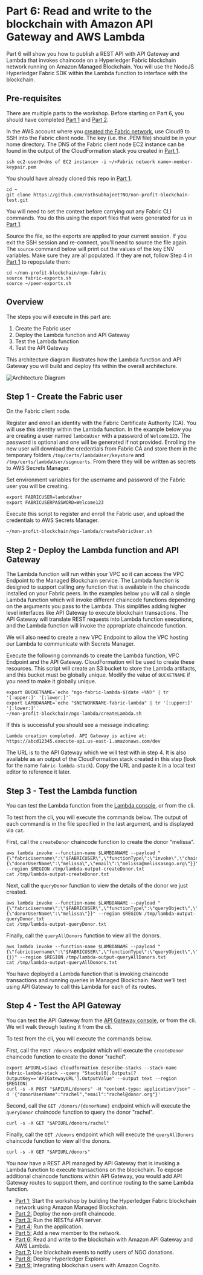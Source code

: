 # Part 6: Read and write to the blockchain with Amazon API Gateway and AWS Lambda

Part 6 will show you how to publish a REST API with API Gateway and Lambda that invokes chaincode on a Hyperledger Fabric blockchain network running on Amazon Managed Blockchain.  You will use the NodeJS Hyperledger Fabric SDK within the Lambda function to interface with the blockchain.

## Pre-requisites
 There are multiple parts to the workshop.  Before starting on Part 6, you should have completed [Part 1](../ngo-fabric/README.md) and [Part 2](../ngo-chaincode/README.md).

 In the AWS account where you [created the Fabric network](../ngo-fabric/README.md), use Cloud9 to SSH into the Fabric client node. The key (i.e. the .PEM file) should be in your home directory. The DNS of the Fabric client node EC2 instance can be found in the output of the CloudFormation stack you created in [Part 1](../ngo-fabric/README.md).

```
ssh ec2-user@<dns of EC2 instance> -i ~/<Fabric network name>-member-keypair.pem
```

You should have already cloned this repo in [Part 1](../ngo-fabric/README.md).

```
cd ~
git clone https://github.com/rathsubhajeetTNO/non-profit-blockchain-test.git
```

You will need to set the context before carrying out any Fabric CLI commands. You do this 
using the export files that were generated for us in [Part 1](../ngo-fabric/README.md).

Source the file, so the exports are applied to your current session. If you exit the SSH 
session and re-connect, you'll need to source the file again. The `source` command below
will print out the values of the key ENV variables. Make sure they are all populated. If
they are not, follow Step 4 in [Part 1](../ngo-fabric/README.md) to repopulate them:

```
cd ~/non-profit-blockchain/ngo-fabric
source fabric-exports.sh
source ~/peer-exports.sh 
```

## Overview

The steps you will execute in this part are:

1. Create the Fabric user
2. Deploy the Lambda function and API Gateway
3. Test the Lambda function
4. Test the API Gateway

This architecture diagram illustrates how the Lambda function and API Gateway you will build and deploy fits within the overall architecture.

![Architecture Diagram](./Lambda%20API%20AMB%20Workshop%20Diagram.png)

## Step 1 - Create the Fabric user
On the Fabric client node.

Register and enroll an identity with the Fabric Certificate Authority (CA). You will use this identity within the Lambda function. In the example below you are creating a user named `lambdaUser` with a password of `Welcome123`.  The password is optional and one will be generated if not provided.  Enrolling the new user will download the credentials from Fabric CA and store them in the temporary folders `/tmp/certs/lambdaUser/keystore` and `/tmp/certs/lambdaUser/signcerts`. From there they will be written as secrets to AWS Secrets Manager.

Set environment variables for the username and password of the Fabric user you will be creating.

```
export FABRICUSER=lambdaUser
export FABRICUSERPASSWORD=Welcome123
```

Execute this script to register and enroll the Fabric user, and upload the credentials to AWS Secrets Manager.

```
~/non-profit-blockchain/ngo-lambda/createFabricUser.sh
```

## Step 2 - Deploy the Lambda function and API Gateway

The Lambda function will run within your VPC so it can access the VPC Endpoint to the Managed Blockchain service. The Lambda function is designed to support calling any function that is available in the chaincode installed on your Fabric peers. In the examples below you will call a single Lambda function which will invoke different chaincode functions depending on the arguments you pass to the Lambda. This simplifies adding higher level interfaces like API Gateway to execute blockchain transactions. The API Gateway will translate REST requests into Lambda function executions, and the Lambda function will invoke the appropriate chaincode function.

We will also need to create a new VPC Endpoint to allow the VPC hosting our Lambda to communicate with Secrets Manager.  

Execute the following commands to create the Lambda function, VPC Endpoint and the API Gateway. CloudFormation will be used to create these resources. This script will create an S3 bucket to store the Lambda artifacts, and this bucket must be globally unique.  Modify the value of `BUCKETNAME` if you need to make it globally unique.

```
export BUCKETNAME=`echo "ngo-fabric-lambda-$(date +%N)" | tr '[:upper:]' '[:lower:]'`
export LAMBDANAME=`echo "$NETWORKNAME-fabric-lambda" | tr '[:upper:]' '[:lower:]'`
~/non-profit-blockchain/ngo-lambda/createLambda.sh
```

If this is successful you should see a message indicating:

```
Lambda creation completed. API Gateway is active at:
https://abcd12345.execute-api.us-east-1.amazonaws.com/dev
```

The URL is to the API Gateway which we will test with in step 4. It is also available as an output of the CloudFormation stack created in this step (look for the name `fabric-lambda-stack`). Copy the URL and paste it in a local text editor to reference it later.

## Step 3 - Test the Lambda function

You can test the Lambda function from the [Lambda console](https://console.aws.amazon.com/lambda), or from the cli.

To test from the cli, you will execute the commands below.  The output of each command is in the file specified in the last argument, and is displayed via `cat`.

First, call the `createDonor` chaincode function to create the donor "melissa".
```
aws lambda invoke --function-name $LAMBDANAME --payload "{\"fabricUsername\":\"$FABRICUSER\",\"functionType\":\"invoke\",\"chaincodeFunction\":\"createDonor\",\"chaincodeFunctionArgs\":{\"donorUserName\":\"melissa\",\"email\":\"melissa@melissasngo.org\"}}" --region $REGION /tmp/lambda-output-createDonor.txt
cat /tmp/lambda-output-createDonor.txt
```

Next, call the `queryDonor` function to view the details of the donor we just created.
```
aws lambda invoke --function-name $LAMBDANAME --payload "{\"fabricUsername\":\"$FABRICUSER\",\"functionType\":\"queryObject\",\"chaincodeFunction\":\"queryDonor\",\"chaincodeFunctionArgs\":{\"donorUserName\":\"melissa\"}}" --region $REGION /tmp/lambda-output-queryDonor.txt
cat /tmp/lambda-output-queryDonor.txt
```

Finally, call the `queryAllDonors` function to view all the donors.
```
aws lambda invoke --function-name $LAMBDANAME --payload "{\"fabricUsername\":\"$FABRICUSER\",\"functionType\":\"queryObject\",\"chaincodeFunction\":\"queryAllDonors\",\"chaincodeFunctionArgs\":{}}" --region $REGION /tmp/lambda-output-queryAllDonors.txt
cat /tmp/lambda-output-queryAllDonors.txt
```

You have deployed a Lambda function that is invoking chaincode transactions and running queries in Managed Blockchain. Next we'll test using API Gateway to call this Lambda for each of its routes.

## Step 4 - Test the API Gateway

You can test the API Gateway from the [API Gateway console](https://console.aws.amazon.com/apigateway), or from the cli.  We will walk through testing it from the cli.

To test from the cli, you will execute the commands below.  

First, call the `POST /donors` endpoint which will execute the `createDonor` chaincode function to create the donor "rachel".

```
export APIURL=$(aws cloudformation describe-stacks --stack-name fabric-lambda-stack --query "Stacks[0].Outputs[?OutputKey=='APIGatewayURL'].OutputValue" --output text --region $REGION)
curl -s -X POST "$APIURL/donors" -H "content-type: application/json" -d '{"donorUserName":"rachel","email":"rachel@donor.org"}'
```

Second, call the `GET /donors/{donorName}` endpoint which will execute the `queryDonor` chaincode function to query the donor "rachel".

```
curl -s -X GET "$APIURL/donors/rachel" 
```

Finally, call the `GET /donors` endpoint which will execute the `queryAllDonors` chaincode function to view all the donors.

```
curl -s -X GET "$APIURL/donors" 
```

You now have a REST API managed by API Gateway that is invoking a Lambda function to execute transactions on the blockchain.  To expose additional chaincode functions within API Gateway, you would add API Gateway routes to support them, and continue routing to the same Lambda function.   

* [Part 1:](../ngo-fabric/README.md) Start the workshop by building the Hyperledger Fabric blockchain network using Amazon Managed Blockchain.
* [Part 2:](../ngo-chaincode/README.md) Deploy the non-profit chaincode. 
* [Part 3:](../ngo-rest-api/README.md) Run the RESTful API server. 
* [Part 4:](../ngo-ui/README.md) Run the application. 
* [Part 5:](../new-member/README.md) Add a new member to the network. 
* [Part 6:](../ngo-lambda/README.md) Read and write to the blockchain with Amazon API Gateway and AWS Lambda.
* [Part 7:](../ngo-events/README.md) Use blockchain events to notify users of NGO donations.
* [Part 8:](../blockchain-explorer/README.md) Deploy Hyperledger Explorer. 
* [Part 9:](../ngo-identity/README.md) Integrating blockchain users with Amazon Cognito.
